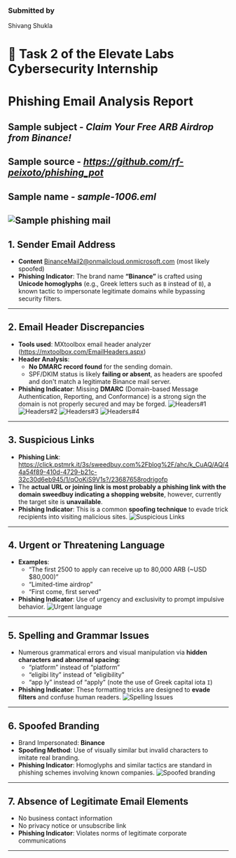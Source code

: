 ### Submitted by
Shivang Shukla

# 📄 Task 2 of the Elevate Labs Cybersecurity Internship
# Phishing Email Analysis Report


## Sample subject - _Claim Your Free ARB Airdrop from Binance!_
## Sample source - _https://github.com/rf-peixoto/phishing_pot_
## Sample name - _sample-1006.eml_
![Sample phishing mail](https://github.com/shivdev729/elevate_labs_task_02/blob/main/p1.JPG)
---

## 1. Sender Email Address
- **Content** BinanceMail2@onmailcloud.onmicrosoft.com (most likely spoofed)
- **Phishing Indicator**: The brand name **“Binance”** is crafted using **Unicode homoglyphs** (e.g., Greek letters such as `Β` instead of `B`), a known tactic to impersonate legitimate domains while bypassing security filters.

---

## 2. Email Header Discrepancies
- **Tools used**: MXtoolbox email header analyzer (https://mxtoolbox.com/EmailHeaders.aspx)
- **Header Analysis**:
  - **No DMARC record found** for the sending domain.
  - SPF/DKIM status is likely **failing or absent**, as headers are spoofed and don't match a legitimate Binance mail server.
- **Phishing Indicator**: Missing **DMARC** (Domain-based Message Authentication, Reporting, and Conformance) is a strong sign the domain is not properly secured and may be forged.
![Headers#1](https://github.com/shivdev729/elevate_labs_task_02/blob/main/p6.JPG)
![Headers#2](https://github.com/shivdev729/elevate_labs_task_02/blob/main/p7.JPG)
![Headers#3](https://github.com/shivdev729/elevate_labs_task_02/blob/main/p8.JPG)
![Headers#4](https://github.com/shivdev729/elevate_labs_task_02/blob/main/p9.JPG)
---

## 3. Suspicious Links
- **Phishing Link**: https://click.pstmrk.it/3s/sweedbuy.com%2Fblog%2F/ahc/k_CuAQ/AQ/44a54f89-410d-4729-b21c-32c30d6eb945/1/qOoKiS9V1s?/23687658rodrigofp
- The **actual URL or joining link is most probably a phishing link with the domain sweedbuy indicating a shopping website**, however, currently the target site is  **unavailable**.
- **Phishing Indicator**: This is a common **spoofing technique** to evade trick recipients into visiting malicious sites.
![Suspicious Links](https://github.com/shivdev729/elevate_labs_task_02/blob/main/p4.JPG)
---

## 4. Urgent or Threatening Language
- **Examples**:
  - “The first 2500 to apply can receive up to 80,000 ARB (~USD $80,000)”
  - “Limited-time airdrop”
  - “First come, first served”
- **Phishing Indicator**: Use of urgency and exclusivity to prompt impulsive behavior.
![Urgent language](https://github.com/shivdev729/elevate_labs_task_02/blob/main/p3.JPG)
---

## 5. Spelling and Grammar Issues
- Numerous grammatical errors and visual manipulation via **hidden characters and abnormal spacing**:
  - “pla‌‌‌‌‌‌tf‌‌‌‌‌‌o‌‌‌‌‌‌rm” instead of “platform”
  - “el‌‌‌‌‌‌i‌‌‌‌‌‌gib‌‌‌‌‌‌i lity” instead of “eligibility”
  - “a‌‌p‌‌p Ιy” instead of “apply” (note the use of Greek capital iota `Ι`)
- **Phishing Indicator**: These formatting tricks are designed to **evade filters** and confuse human readers.
![Spelling Issues](https://github.com/shivdev729/elevate_labs_task_02/blob/main/p2.JPG)
---

## 6. Spoofed Branding
- Brand Impersonated: **Binance**
- **Spoofing Method**: Use of visually similar but invalid characters to imitate real branding.
- **Phishing Indicator**: Homoglyphs and similar tactics are standard in phishing schemes involving known companies.
![Spoofed branding](https://github.com/shivdev729/elevate_labs_task_02/blob/main/p5.JPG)
---

## 7. Absence of Legitimate Email Elements
- No business contact information
- No privacy notice or unsubscribe link
- **Phishing Indicator**: Violates norms of legitimate corporate communications

---


